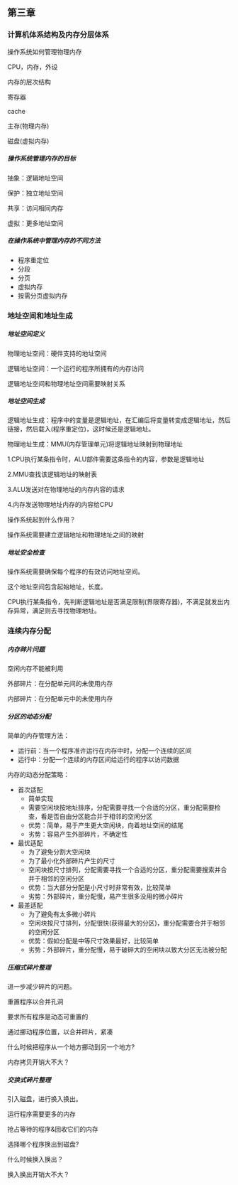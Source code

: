## 第三章

### 计算机体系结构及内存分层体系

操作系统如何管理物理内存

CPU，内存，外设

内存的层次结构

寄存器

cache

主存(物理内存)

磁盘(虚拟内存)

##### 操作系统管理内存的目标

抽象：逻辑地址空间

保护：独立地址空间

共享：访问相同内存

虚拟：更多地址空间

##### 在操作系统中管理内存的不同方法

- 程序重定位
- 分段
- 分页
- 虚拟内存
- 按需分页虚拟内存

### 地址空间和地址生成

##### 地址空间定义

物理地址空间：硬件支持的地址空间

逻辑地址空间：一个运行的程序所拥有的内存访问

逻辑地址空间和物理地址空间需要映射关系

##### 地址空间生成

逻辑地址生成：程序中的变量是逻辑地址，在汇编后将变量转变成逻辑地址，然后链接，然后载入(程序重定位)，这时候还是逻辑地址。

物理地址生成：MMU(内存管理单元)将逻辑地址映射到物理地址

1.CPU执行某条指令时，ALU部件需要这条指令的内容，参数是逻辑地址

2.MMU查找该逻辑地址的映射表

3.ALU发送对在物理地址的内存内容的请求

4.内存发送物理地址内存的内容给CPU

操作系统起到什么作用？

操作系统需要建立逻辑地址和物理地址之间的映射

##### 地址安全检查

操作系统需要确保每个程序的有效访问地址空间。

这个地址空间包含起始地址，长度。

CPU执行某条指令，先判断逻辑地址是否满足限制(界限寄存器)，不满足就发出内存异常，满足则去寻找物理地址。

### 连续内存分配

##### 内存碎片问题

空闲内存不能被利用

外部碎片：在分配单元间的未使用内存

内部碎片：在分配单元中的未使用内存

##### 分区的动态分配

简单的内存管理方法：

- 运行前：当一个程序准许运行在内存中时，分配一个连续的区间
- 运行中：分配一个连续的内存区间给运行的程序以访问数据

内存的动态分配策略：

- 首次适配
  - 简单实现
  - 需要空闲块按地址排序，分配需要寻找一个合适的分区，重分配需要检查，看是否自由分区能合并于相邻的空闲分区
  - 优势：简单，易于产生更大空闲块，向着地址空间的结尾
  - 劣势：容易产生外部碎片，不确定性
- 最优适配
  - 为了避免分割大空闲块
  - 为了最小化外部碎片产生的尺寸
  - 空闲块按尺寸排列，分配需要寻找一个合适的分区，重分配需要搜索并合并于相邻的空闲分区
  - 优势：当大部分分配是小尺寸时非常有效，比较简单
  - 劣势：外部碎片，重分配慢，易产生很多没用的微小碎片
- 最差适配
  - 为了避免有太多微小碎片
  - 空闲块按尺寸排列，分配很快(获得最大的分区)，重分配需要合并于相邻的空闲分区
  - 优势：假如分配是中等尺寸效果最好，比较简单
  - 劣势：外部碎片，重分配慢，易于破碎大的空闲块以致大分区无法被分配

##### 压缩式碎片整理

进一步减少碎片的问题。

重置程序以合并孔洞

要求所有程序是动态可重置的

通过挪动程序位置，以合并碎片，紧凑

什么时候把程序从一个地方挪动到另一个地方?

内存拷贝开销大不大？

##### 交换式碎片整理

引入磁盘，进行换入换出。

运行程序需要更多的内存

抢占等待的程序&回收它们的内存

选择哪个程序换出到磁盘?

什么时候换入换出？

换入换出开销大不大？